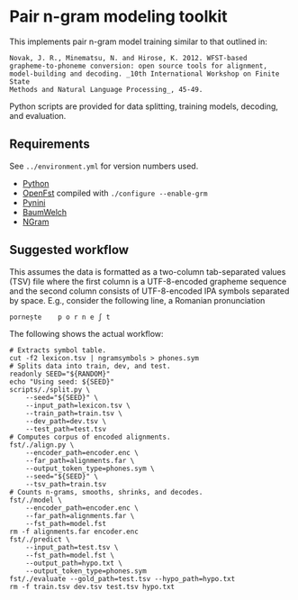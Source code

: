 Pair n-gram modeling toolkit
============================

This implements pair n-gram model training similar to that outlined in:

    Novak, J. R., Minematsu, N. and Hirose, K. 2012. WFST-based 
    grapheme-to-phoneme conversion: open source tools for alignment,
    model-building and decoding. _10th International Workshop on Finite State
    Methods and Natural Language Processing_, 45-49.

Python scripts are provided for data splitting, training models, decoding, and
evaluation.

Requirements
------------

See `../environment.yml` for version numbers used.

-   [Python](https://www.python.org/)
-   [OpenFst](http://www.openfst.org/) compiled with `./configure --enable-grm`
-   [Pynini](http://pynini.opengrm.org/)
-   [BaumWelch](http://baumwelch.opengrm.org/)
-   [NGram](http://ngram.opengrm.org/)

Suggested workflow
------------------

This assumes the data is formatted as a two-column tab-separated values (TSV)
file where the first column is a UTF-8-encoded grapheme sequence and the second
column consists of UTF-8-encoded IPA symbols separated by space. E.g., consider
the following line, a Romanian pronunciation

    pornește    p o r n e ʃ t 

The following shows the actual workflow:

    # Extracts symbol table.
    cut -f2 lexicon.tsv | ngramsymbols > phones.sym
    # Splits data into train, dev, and test.
    readonly SEED="${RANDOM}"
    echo "Using seed: ${SEED}"
    scripts/./split.py \
        --seed="${SEED}" \
        --input_path=lexicon.tsv \
        --train_path=train.tsv \
        --dev_path=dev.tsv \
        --test_path=test.tsv
    # Computes corpus of encoded alignments.
    fst/./align.py \
        --encoder_path=encoder.enc \
        --far_path=alignments.far \
        --output_token_type=phones.sym \
        --seed="${SEED}" \
        --tsv_path=train.tsv
    # Counts n-grams, smooths, shrinks, and decodes.
    fst/./model \
        --encoder_path=encoder.enc \
        --far_path=alignments.far \
        --fst_path=model.fst
    rm -f alignments.far encoder.enc
    fst/./predict \
        --input_path=test.tsv \
        --fst_path=model.fst \
        --output_path=hypo.txt \
        --output_token_type=phones.sym
    fst/./evaluate --gold_path=test.tsv --hypo_path=hypo.txt
    rm -f train.tsv dev.tsv test.tsv hypo.txt

